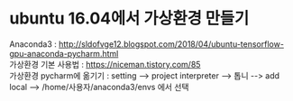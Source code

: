 # ubuntu 16.04에서 가상환경 만들기


 Anaconda3        : http://sldofvge12.blogspot.com/2018/04/ubuntu-tensorflow-gpu-anaconda-pycharm.html
<br>가상환경 기본 사용법     : https://niceman.tistory.com/85
<br>가상환경 pycharm에 옮기기 : setting --> project interpreter --> 톱니 --> add local --> /home/사용자/anaconda3/envs 에서 선택

